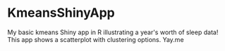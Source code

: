 # KmeansShinyApp
My basic kmeans Shiny app in R illustrating a year's worth of sleep data!
This app shows a scatterplot with clustering options. Yay.me
